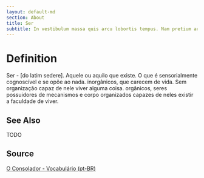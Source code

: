 ```yaml
---
layout: default-md
section: About
title: Ser
subtitle: In vestibulum massa quis arcu lobortis tempus. Nam pretium arcu in odio vulputate luctus.
---
```


# Definition
Ser - [do latim sedere]. Aquele ou aquilo que existe. O que é sensorialmente cognoscível e se opõe ao nada. inorgânicos, que carecem de vida. Sem organização capaz de nele viver alguma coisa. orgânicos, seres possuidores de mecanismos e corpo organizados capazes de neles existir a faculdade de viver. 

## See Also
TODO

## Source
[O Consolador - Vocabulário (pt-BR)](http://www.oconsolador.com.br/linkfixo/vocabulario/principal.html)
